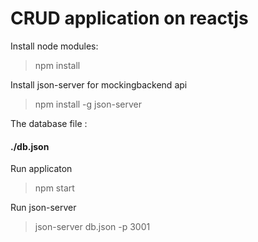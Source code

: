 CRUD application on reactjs 
=============================================

Install node modules:

> npm install

Install json-server for mockingbackend api

>npm install -g json-server

The database file :

#### ./db.json

Run applicaton

> npm start

Run json-server

>json-server db.json -p 3001

